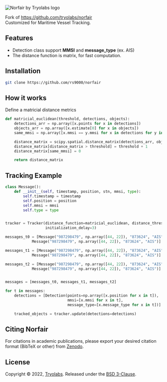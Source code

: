 ![Norfair by Tryolabs logo](docs/logo.png)

Fork of https://github.com/tryolabs/norfair <br>
Customized for Maritime Vessel Tracking.

## Features

- Detection class support **MMSI** and **message_type** (ex. AIS)
- The distance function is matrix, for fast computation.

## Installation

```bash
git clone https://github.com/rs9000/norfair
```

## How it works

Define a matricial distance metrics

```python
def matricial_euclidean(threshold, detections, objects):
    detections_arr = np.array([x.points for x in detections])
    objects_arr = np.array([x.estimate[0] for x in objects])
    same_mmsi = np.array([x.mmsi == y.mmsi for x in detections for y in objects]).reshape(len(detections), len(objects))

    distance_matrix = scipy.spatial.distance_matrix(detections_arr, objects_arr)
    distance_matrix[distance_matrix > threshold] = threshold + 1
    distance_matrix[same_mmsi] = 0

    return distance_matrix
```

## Tracking Example

```python
class Message():
    def __init__(self, timestamp, position, stn, mmsi, type):
        self.timestamp = timestamp
        self.position = position
        self.mmsi = mmsi
        self.type = type


tracker = Tracker(distance_function=matricial_euclidean, distance_threshold=0.5,
                  initialization_delay=3)

messages_t0 = [Message("987298479", np.array([44, 22]), "873624", "AIS"),
            Message("987298479", np.array([44, 22]), "873624", "AIS")]

messages_t1 = [Message("987298479", np.array([44, 22]), "873624", "AIS"),
            Message("987298479", np.array([44, 22]), "873624", "AIS")]

messages_t2 = [Message("987298479", np.array([44, 22]), "873624", "AIS"),
            Message("987298479", np.array([44, 22]), "873624", "AIS")]


messages = [messages_t0, messages_t1, messages_t2]

for t in messages:
    detections = [Detection(points=np.array([x.position for x in t]),
                            mmsi=[x.mmsi for x in t],
                            message_type=[x.message_type for x in t])]

    tracked_objects = tracker.update(detections=detections)
```

## Citing Norfair

For citations in academic publications, please export your desired citation format (BibTeX or other)
from [Zenodo](https://doi.org/10.5281/zenodo.5146253).

## License

Copyright © 2022, [Tryolabs](https://tryolabs.com). Released under the [BSD 3-Clause](LICENSE).
